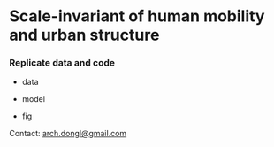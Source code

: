 # Scale-invariant of human mobility and urban structure


### Replicate data and code

- data
    
- model
    
- fig
    
Contact: arch.dongl@gmail.com
